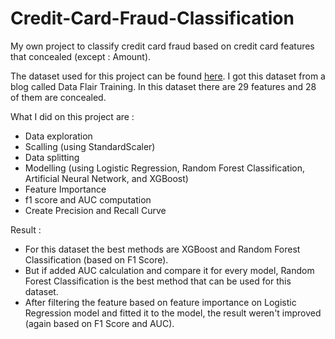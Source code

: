 # Credit-Card-Fraud-Classification
My own project to classify credit card fraud based on credit card features that concealed (except : Amount).

The dataset used for this project can be found [here](https://drive.google.com/file/d/1CTAlmlREFRaEN3NoHHitewpqAtWS5cVQ/view).
I got this dataset from a blog called Data Flair Training. In this dataset there are 29 features and 28 of them are concealed.

What I did on this project are :
* Data exploration
* Scalling (using StandardScaler)
* Data splitting
* Modelling (using Logistic Regression, Random Forest Classification, Artificial Neural Network, and XGBoost)
* Feature Importance
* f1 score and AUC computation
* Create Precision and Recall Curve

Result :
* For this dataset the best methods are XGBoost and Random Forest Classification (based on F1 Score).
* But if added AUC calculation and compare it for every model, Random Forest Classification is the best method that can be used for this dataset.
* After filtering the feature based on feature importance on Logistic Regression model and fitted it to the model, the result weren't improved (again based on F1 Score and AUC).